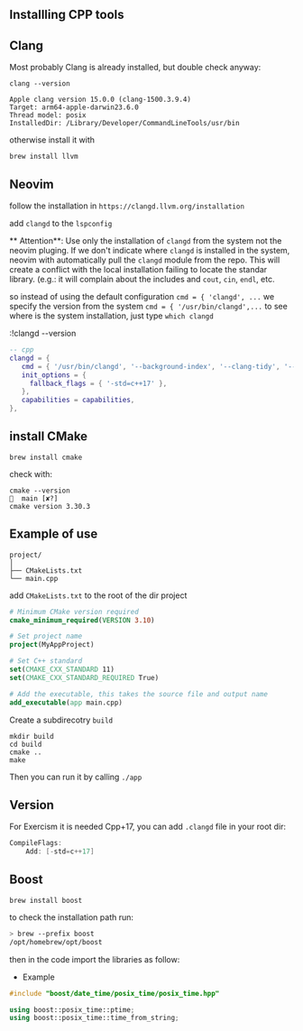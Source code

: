 ## Installling CPP tools

## Clang 

Most probably Clang is already installed, but double check anyway:

```
clang --version

Apple clang version 15.0.0 (clang-1500.3.9.4)
Target: arm64-apple-darwin23.6.0
Thread model: posix
InstalledDir: /Library/Developer/CommandLineTools/usr/bin
```

otherwise install it with 

`brew install llvm`

## Neovim 

follow the installation in `https://clangd.llvm.org/installation`

add `clangd` to the `lspconfig`

** Attention**: 
Use only the installation of `clangd` from the system not the neovim pluging.
If we don't indicate where `clangd` is installed in the system, neovim
with automatically pull the `clangd` module from the repo. 
This will create a conflict with the local installation failing to locate the 
standar library. (e.g.: it will complain about the includes and `cout`, `cin`, 
`endl`, etc.

so instead of using the default configuration `cmd = { 'clangd', ...`
we specify the version from the system `cmd = { '/usr/bin/clangd',...` 
to see where is the system installation, just type `which clangd`

:!clangd --version
```lua
-- cpp
clangd = {
   cmd = { '/usr/bin/clangd', '--background-index', '--clang-tidy', '--log=verbose' },
   init_options = {
     fallback_flags = { '-std=c++17' },
   },
   capabilities = capabilities,
},
 ```

## install CMake

`brew install cmake`

check with:

```
cmake --version                                                                           main [✘?]
cmake version 3.30.3
```

## Example of use

```
project/
│
├── CMakeLists.txt
└── main.cpp
```


add `CMakeLists.txt` to the root of the dir project

```cmake
# Minimum CMake version required
cmake_minimum_required(VERSION 3.10)

# Set project name
project(MyAppProject)

# Set C++ standard
set(CMAKE_CXX_STANDARD 11)
set(CMAKE_CXX_STANDARD_REQUIRED True)

# Add the executable, this takes the source file and output name
add_executable(app main.cpp)
```

Create a subdirecotry `build`

```
mkdir build
cd build
cmake ..
make
```

Then you can run it by calling `./app`

## Version

For Exercism it is needed Cpp+17, you can add `.clangd` 
file in your root dir:

```cpp
CompileFlags:
    Add: [-std=c++17]
```

## Boost

`brew install boost`

to check the installation path run:

```bash
> brew --prefix boost
/opt/homebrew/opt/boost
```

then in the code import the libraries as follow:

- Example

```cpp
#include "boost/date_time/posix_time/posix_time.hpp"

using boost::posix_time::ptime;
using boost::posix_time::time_from_string;
```
